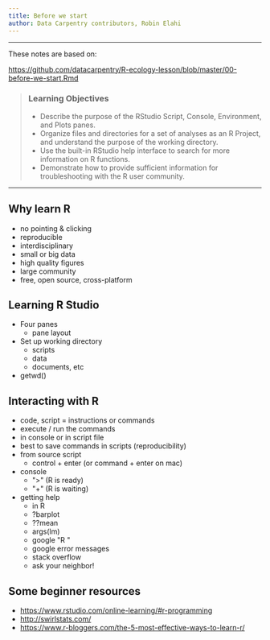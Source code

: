 ```yaml
---
title: Before we start
author: Data Carpentry contributors, Robin Elahi
---
```


------------

These notes are based on:

<https://github.com/datacarpentry/R-ecology-lesson/blob/master/00-before-we-start.Rmd>

> ### Learning Objectives
>
> * Describe the purpose of the RStudio Script, Console, Environment, and Plots
>   panes.
> * Organize files and directories for a set of analyses as an R
>   Project, and understand the purpose of the working directory.
> * Use the built-in RStudio help interface to search for more information on R
>   functions.
> * Demonstrate how to provide sufficient information for troubleshooting with the R user community.

------------

## Why learn R
  
  - no pointing & clicking
  - reproducible
  - interdisciplinary 
  - small or big data
  - high quality figures
  - large community
  - free, open source, cross-platform

## Learning R Studio

  - Four panes
    - pane layout
  - Set up working directory
    - scripts
    - data 
    - documents, etc
  - getwd()

## Interacting with R

  - code, script = instructions or commands
  - execute / run the commands
  - in console or in script file
  - best to save commands in scripts (reproducibility)
  - from source script
    - control + enter (or command + enter on mac)
  - console
    - ">" (R is ready)
    - "+" (R is waiting)
  - getting help
    - in R
    - ?barplot
    - ??mean
    - args(lm)
    - google "R <task> "
    - google error messages
    - stack overflow
    - ask your neighbor!

## Some beginner resources

  - <https://www.rstudio.com/online-learning/#r-programming>
  - <http://swirlstats.com/> 
  - <https://www.r-bloggers.com/the-5-most-effective-ways-to-learn-r/>
  
